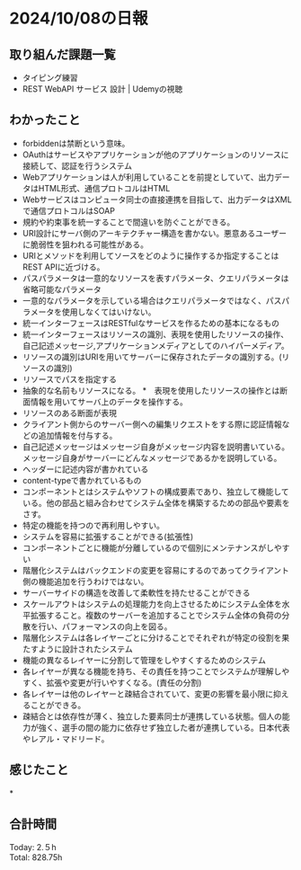 # 2024/10/08の日報
## 取り組んだ課題一覧
* タイピング練習
* REST WebAPI サービス 設計 | Udemyの視聴
## わかったこと
* forbiddenは禁断という意味。
* OAuthはサービスやアプリケーションが他のアプリケーションのリソースに接続して、認証を行うシステム
* Webアプリケーションは人が利用していることを前提としていて、出力データはHTML形式、通信プロトコルはHTML
* Webサービスはコンピュータ同士の直接連携を目指して、出力データはXMLで通信プロトコルはSOAP
* 規約や約束事を統一することで間違いを防ぐことができる。
* URI設計にサーバ側のアーキテクチャー構造を書かない。悪意あるユーザーに脆弱性を狙われる可能性がある。
* URIとメソッドを利用してソースをどのように操作するか指定することはREST APIに近づける。
* パスパラメータは一意的なリソースを表すパラメータ、クエリパラメータは省略可能なパラメータ
* 一意的なパラメータを示している場合はクエリパラメータではなく、パスパラメータを使用しなくてはいけない。
* 統一インターフェースはRESTfulなサービスを作るための基本になるもの
* 統一インターフェースはリソースの識別、表現を使用したリソースの操作、自己記述メッセージ,アプリケーションメディアとしてのハイパーメディア。
*  リソースの識別はURIを用いてサーバーに保存されたデータの識別する。(リソースの識別)
  *  リソースでパスを指定する
  *  抽象的な名前もリソースになる。
*　表現を使用したリソースの操作とは断面情報を用いてサーバ上のデータを操作する。
  *  リソースのある断面が表現
  *  クライアント側からのサーバー側への編集リクエストをする際に認証情報などの追加情報を付与する。
*    自己記述メッセージはメッセージ自身がメッセージ内容を説明書いている。メッセージ自身がサーバーにどんなメッセージであるかを説明している。
  *  ヘッダーに記述内容が書かれている    
  *  content-typeで書かれているもの
*  コンポーネントとはシステムやソフトの構成要素であり、独立して機能している。他の部品と組み合わせてシステム全体を構築するための部品や要素をさす。
  *  特定の機能を持つので再利用しやすい。
  *  システムを容易に拡張することができる(拡張性)
  *  コンポーネントごとに機能が分離しているので個別にメンテナンスがしやすい
  *  階層化システムはバックエンドの変更を容易にするのであってクライアント側の機能追加を行うわけではない。
  *  サーバーサイドの構造を改善して柔軟性を持たせることができる
*  スケールアウトはシステムの処理能力を向上させるためにシステム全体を水平拡張すること。複数のサーバーを追加することでシステム全体の負荷の分散を行い、パフォーマンスの向上を図る。
*  階層化システムは各レイヤーごとに分けることでそれぞれが特定の役割を果たすように設計されたシステム
  *   機能の異なるレイヤーに分割して管理をしやすくするためのシステム
  *  各レイヤーが異なる機能を持ち、その責任を持つことでシステムが理解しやすく、拡張や変更が行いやすくなる。(責任の分割)
  *  各レイヤーは他のレイヤーと疎結合されていて、変更の影響を最小限に抑えることができる。
  *  疎結合とは依存性が薄く、独立した要素同士が連携している状態。個人の能力が強く、選手の間の能力に依存せず独立した者が連携している。日本代表やレアル・マドリード。 
         
## 感じたこと
*　
## 合計時間  
Today: 2.５h<br>
Total: 828.75h
